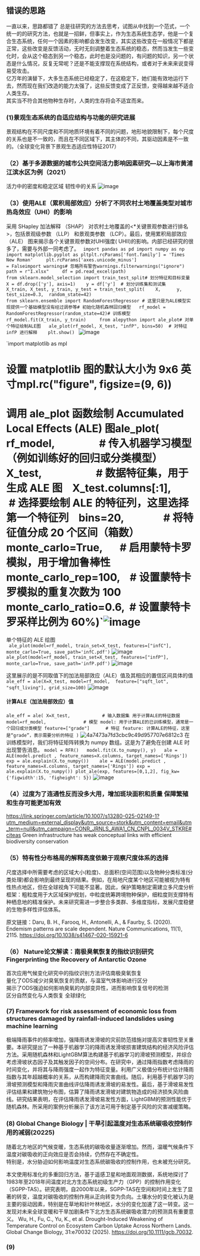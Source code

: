 ## 错误的思路  
一直以来，思路都错了 总是往研究的方法去思考，试图从中找到一个范式，一个统一的的研究方法，也就是一招鲜，但事实上，作为生态系统生态学，他是一个复合生态系统，任何一个因素的影响都会发生改变，其实这些改变在一般情况下都是正常，这些改变是反馈活动，无时无刻调整着生态系统的稳态，然而当发生一些变化时，会从这个稳态到另一个稳态，此时也是没问题的，有问题的知识，另一个状态是什么情况，反复无常呢？还是不能支撑现在系统结构，或者对于未来来说变得易受攻击。  
亿万年的演替下，大多生态系统已经稳定了，在这稳定下，她们能有效地运行下去，然而现在我们改造的能力太强了，这些反馈变成了正反馈，变得越来越不适合人类生存。  
其实当不符合其他物种生存时，人类的生存将会不适宜而来。
### (1)景观生态系统的自适应结构与功能的研究进展
  景观结构在不同尺度和不同地质环境有着不同的问题，地形地貌限制下，每个尺度的关系也是不一致的，而且在不同区域下，其主体的不同，其驱动因素是不一致的。（全球变化背景下景观生态适应性特征2017）
### （2）基于多源数据的城市公共空间活力影响因素研究—以上海市黄浦江滨水区为例（2021）
活力中的密度和稳定区域   韧性中的关系 
![image](https://github.com/user-attachments/assets/6f045c1c-41d8-4a83-90d6-6357c4d67e76)

### （3）使用ALE（累积局部效应）分析了不同农村土地覆盖类型对城市热岛效应（UHI）的影响  
采用 SHapley 加法解释 （SHAP） 对农村土地覆盖的<*关键景观参数进行排名>，包括景观级参数 （LLP） 和景观类参数 （LCP）。最后，使用累积局部效应 （ALE） 图来揭示各个关键景观参数对UHI强度( UHII)的影响。内部已经研究的很多了，需要与外部一同考虑了。
`  import pandas as pd
    import numpy as np  
  import matplotlib.pyplot as pltplt.rcParams['font.family'] = 'Times New Roman'    
  plt.rcParams['axes.unicode_minus'] = Falseimport warnings# 忽略所有警告warnings.filterwarnings("ignore")    
  path = r"I.xlsx"    
  df = pd.read_excel(path)    
  from sklearn.model_selection import train_test_split# 划分特征和目标变量    
   X = df.drop(['y'], axis=1)   
   y = df['y']  # 划分训练集和测试集  
   X_train, X_test, y_train, y_test = train_test_split(    X,      y,     test_size=0.3,  random_state=42)   
   from sklearn.ensemble import RandomForestRegressor # 这里只是为ALE模型实现提供一个基础模型没有经过调参等# 初始化随机森林回归模型  
  rf_model = RandomForestRegressor(random_state=42)# 训练模型     
  rf_model.fit(X_train, y_train)    
  from alepython import ale_plot# 对单个特征绘制ALE图  
  ale_plot(rf_model, X_test, "infP", bins=50)  # 对特征 infP 进行解释   
  plt.show()  `
  ![image](https://github.com/user-attachments/assets/527c0d0b-66ec-4120-a29d-930b0f506b9a)

  `import matplotlib as mpl
# 设置 matplotlib 图的默认大小为 9x6 英寸mpl.rc("figure", figsize=(9, 6))
# 调用 ale_plot 函数绘制 Accumulated Local Effects (ALE) 图ale_plot(    rf_model,                  # 传入机器学习模型（例如训练好的回归或分类模型）    X_test,                      # 数据特征集，用于生成 ALE 图    X_test.columns[:1],          # 选择要绘制 ALE 的特征列，这里选择第一个特征列    bins=20,                # 将特征值分成 20 个区间（箱数）    monte_carlo=True,       # 启用蒙特卡罗模拟，用于增加鲁棒性    monte_carlo_rep=100,    # 设置蒙特卡罗模拟的重复次数为 100    monte_carlo_ratio=0.6,  # 设置蒙特卡罗采样比例为 60%)`![image](https://github.com/user-attachments/assets/c94ac1eb-4ef7-40b0-9889-eaaf2c4666eb)

 单个特征的 ALE 绘图  
` ale_plot(model=rf_model, train_set=X_test, features=["infC"], monte_carlo=True, save_path='infC.pdf')`
 ![image](https://github.com/user-attachments/assets/d1255eaf-8308-417a-80f6-fc6c26a966f9)
`ale_plot(model=rf_model, train_set=X_test, features=["infP"], monte_carlo=True, save_path='infP.pdf')`
 ![image](https://github.com/user-attachments/assets/b7d9409c-abfc-41bd-b4e5-023c705c29fb)

这里展示的是不同取值下的加法局部效应（ALE）值及其相应的置信区间具体的值
`ale_eff = ale(X=X_test, model=rf_model, 
              feature=["sqft_lot", "sqft_living"], grid_size=100)`
![image](https://github.com/user-attachments/assets/2fb51f2b-ed8b-47fb-8027-c230bfb623b9)

#### 计算ALE（加法局部效应）值
`ale_eff = ale(
    X=X_test,            # 输入数据集 用于计算ALE的特征数据
    model=rf_model,              # 模型 model: 用于计算ALE的已训练模型，通常是一个回归或分类模型
    feature=["grade"]      # 特征 feature: 计算ALE的特征，这里是“grade”，表示需要分析的特征
)`
![4a7473a7fd3cbc9c49d957707e6812c3](https://github.com/user-attachments/assets/2ce34bdf-7952-4a16-9e41-2a731363e695)
在训练模型时，我们将特征矩阵转换为 numpy 数组。这是为了避免在创建 ALE 时出现警告消息。
`model = RFR()  
model.fit(X.to_numpy(), y)  
ale = ALE(model.predict , feature_names=X.columns, target_names=['Rings'])  
exp = ale.explain(X.to_numpy())   
ale = ALE(model.predict , feature_names=X.columns, target_names=['Rings'])
exp = ale.explain(X.to_numpy())
plot_ale(exp, features=[0,1,2], fig_kw={'figwidth':15, 'figheight': 5})`
![image](https://github.com/user-attachments/assets/128142bf-0627-40e9-b44d-bdc0e68054fe)

### （4）过度为了连通性反而没多大用，增加斑块面积和质量 保障繁殖和生存可能更加有效 
https://link.springer.com/article/10.1007/s13280-025-02149-1?utm_medium=external_display&utm_source=stork&utm_content=email&utm_term=null&utm_campaign=CONR_JRNLS_AWA1_CN_CNPL_0034V_STKRE#citeas
Green infrastructure has weak conceptual links with efficient biodiversity conservation  
###  （5）特有性分布格局的解释高度依赖于观察尺度体系的选择
尺度选择中所需要考虑的区域大小(粒度)、总面积(空间范围)以及物种分类标准(分类处理)都会影响到最终呈现的结果。例如，在局地尺度某个地区可能被视为特有性热点地区，但在全球视角下可能不显著。因此，保护策略制定需建立多尺度分析框架：粗粒度用于大区域保护规划，中粒度统筹跨境物种保护，细粒度则支撑特有种栖息地的精准保护。未来研究需进一步整合多类群、多维度指标，发展尺度稳健的生物多样性评估体系。

原文链接：Daru, B. H., Farooq, H., Antonelli, A., & Faurby, S. (2020). Endemism patterns are scale dependent. Nature Communications, 11(1), 2115. https://doi.org/10.1038/s41467-020-15921-6
### （6） Nature论文解读：南极臭氧恢复的指纹识别研究 Fingerprinting the Recovery of Antarctic Ozone
首次应用气候变化研究中的指纹识别方法评估南极臭氧恢复  
量化了ODS减少对臭氧恢复的贡献，与温室气体影响进行区分  
揭示了ODS强迫如何影响臭氧的内部变异性，进而影响恢复信号的检测   
   区分自然变化与人类恢复 全球绿化 

### (7) Framework for risk assessment of economic loss from structures damaged by rainfall-induced landslides using machine learning
极端降雨事件的频率增加，强降雨诱发滑坡的灾前防范措施对提高灾害韧性至关重要。本研究提出了一种基于机器学习的降雨诱发滑坡损害建筑结构的经济风险评估方法。采用随机森林和LightGBM算法构建基于机器学习的滑坡预测模型，并综合考虑滑坡状态因子及其触发因子的空间分布。在研究中，通过降雨指数考虑降雨的时间变化，并将其与降雨强度一起作为特征变量。利用广义极值分布统计估计降雨指数与其年超越概率的关系，从而构建降雨灾害曲线。随后，利用基于机器学习的滑坡预测模型和降雨灾害曲线评估降雨诱发滑坡的易发性。最后，基于滑坡易发性评估结果和建筑物分布图，估算了降雨诱发滑坡对建筑物造成的经济损失风险曲线。研究结果表明，在评估降雨诱发滑坡易发性方面，LightGBM的预测性能优于随机森林。所采用的案例分析展示了该方法可用于制定基于风险的灾害减缓策略。

### (8) Global Change Biology | 干旱引起温度对生态系统碳吸收控制作用的减弱(20225)
 随着北方地区的气候变暖，生态系统的碳吸收量逐渐增加。然而，温暖气候条件下温度对碳吸收的正向效应是否会持续，仍然存在不确定性。  
 特别是，水分胁迫如何影响温度对生态系统碳吸收的控制作用，也未被充分研究。  
 
本文使用标准化的多重回归方法，基于遥感卫星和地面观测数据，系统地探讨了1983年至2018年间温度对北方生态系统初级生产力（GPP）的控制作用变化（SGPP-TAS）。研究表明，自2000年以来，SGPP-TAS在空间和时间上发生了显著的转变，温度对碳吸收的控制作用从正向转变为负向。土壤水分的变化被认为是主要的驱动因素，特别是在草地和针叶林地区，水分的变化加速了这一转变。这一发现对未来全球变暖和干旱加剧条件下北方生态系统碳吸收潜力的预测具有重要意义。
Wu, H., Fu, C., Yu, K., et al. Drought-Induced Weakening of Temperature Control on Ecosystem Carbon Uptake Across Northern Lands. Global Change Biology, 31:e70032 (2025). https://doi.org/10.1111/gcb.70032.

### (9) 
 
